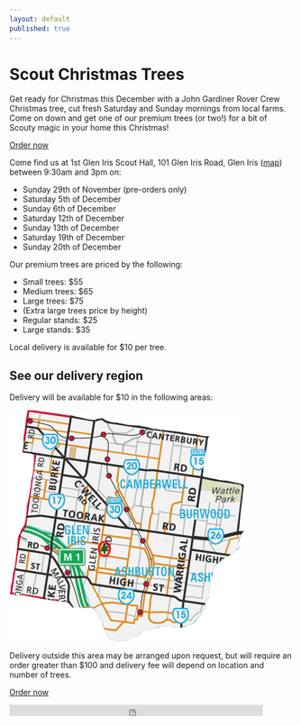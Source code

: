 ```yaml
---
layout: default
published: true
---
```






# Scout Christmas Trees

Get ready for Christmas this December with a John Gardiner Rover Crew Christmas tree, cut fresh Saturday and Sunday mornings from local farms. Come on down and get one of our premium trees (or two!) for a bit of Scouty magic in your home this Christmas!

<a class='display-mobile btn btn-block btn-lg btn-primary' href='//www.trybooking.com/GKRL'>Order now</a>

Come find us at 1st Glen Iris Scout Hall, 101 Glen Iris Road, Glen Iris ([map](//goo.gl/maps/sYDCt)) between 9:30am and 3pm on:

*   Sunday 29th of November (pre-orders only)
*   Saturday 5th of December
*   Sunday 6th of December
*   Saturday 12th of December
*   Sunday 13th of December
*   Saturday 19th of December
*   Sunday 20th of December

Our premium trees are priced by the following:

*   Small trees: $55
*   Medium trees: $65
*   Large trees: $75
*   (Extra large trees price by height)
*   Regular stands: $25
*   Large stands: $35

Local delivery is available for $10 per tree.

<h2 data-action="expand">See our delivery region</h2>

<div class="expand">

Delivery will be available for $10 in the following areas:

![Delivery regions](images/Delivery_region-703fb415.png)

Delivery outside this area may be arranged upon request, but will require an order greater than $100 and delivery fee will depend on location and number of trees.

</div>

<a class='btn btn-block btn-lg btn-primary' href='//www.trybooking.com/GKRL'>Order now</a>

<iframe name="f102340ce8" width="1000px" height="1000px" frameborder="0" allowtransparency="true" scrolling="no" title="fb:like Facebook Social Plugin" src="https://www.facebook.com/plugins/like.php?app_id=113869198637480&amp;channel=https%3A%2F%2Fs-static.ak.facebook.com%2Fconnect%2Fxd_arbiter%2F7r8gQb8MIqE.js%3Fversion%3D41%23cb%3Df25a8bf89%26domain%3Ddevelopers.facebook.com%26origin%3Dhttps%253A%252F%252Fdevelopers.facebook.com%252Ff12aa7bbdc%26relation%3Dparent.parent&amp;href=https%3A%2F%2Fwww.facebook.com%2FJGRtrees&amp;locale=en_GB&amp;sdk=joey&amp;share=true&amp;show_faces=false" style="border: none; visibility: visible; width: 450px; height: 20px;" class=""></iframe>
